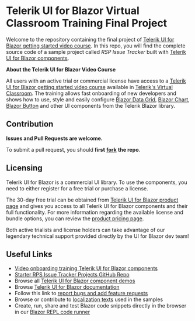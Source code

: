 
# Telerik UI for Blazor Virtual Classroom Training Final Project

Welcome to the repository containing the final project of [Telerik UI for Blazor getting started video course](https://learn.telerik.com/learn/course/internal/view/elearning/27/telerik-ui-for-blazor?utm_medium=referral&utm_source=github&utm_campaign=blazor-awareness-vc-training-github-final). In this repo, you will find the complete source code of a sample project called _RSP Issue Tracker_ built with [Telerik UI for Blazor components](https://www.telerik.com/blazor-ui?utm_medium=referral&utm_source=github&utm_campaign=blazor-awareness-vc-training-github-final). 

**About the Telerik UI for Blazor Video Course**

All users with an active trial or commercial license have access to a  [Telerik UI for Blazor getting started video course](https://learn.telerik.com/learn/course/internal/view/elearning/27/telerik-ui-for-blazor?utm_medium=referral&utm_source=github&utm_campaign=blazor-awareness-vc-training-github-final)  available in  [Telerik's Virtual Classroom](https://learn.telerik.com/learn). The training allows fast onboarding of new developers and shows how to use, style and easily configure [Blazor Data Grid](https://www.telerik.com/blazor-ui/grid?utm_medium=referral&utm_source=github&utm_campaign=blazor-awareness-vc-training-github-final), [Blazor Chart](https://www.telerik.com/blazor-ui/chart?utm_medium=referral&utm_source=github&utm_campaign=blazor-awareness-vc-training-github-final), [Blazor Button](https://demos.telerik.com/blazor-ui/button/overview?utm_medium=referral&utm_source=github&utm_campaign=blazor-awareness-vc-training-github-final) and other UI components from the Telerik Blazor library.

## **Contribution**

**Issues and Pull Requests are welcome.**

To submit a pull request, you should **first** [**fork**](https://docs.github.com/en/free-pro-team@latest/github/getting-started-with-github/fork-a-repo) **the repo**.

## **Licensing**

Telerik UI for Blazor is a commercial UI library. To use the components, you need to either register for a free trial or purchase a license.

The 30-day free trial can be obtained from [Telerik UI for Blazor product page](https://www.telerik.com/blazor-ui?utm_medium=referral&utm_source=github&utm_campaign=blazor-awareness-vc-training-github-final) and gives you access to all Telerik UI for Blazor components and their full functionality. For more information regarding the available license and bundle options, you can review the [product pricing page](https://www.telerik.com/purchase/blazor-ui?utm_medium=referral&utm_source=github&utm_campaign=blazor-awareness-vc-training-github-finale).

Both active trialists and license holders can take advantage of our legendary technical support provided directly by the UI for Blazor dev team!

## **Useful Links**

-   [Video onboarding training Telerik UI for Blazor components](https://learn.telerik.com/learn/course/internal/view/elearning/27/telerik-ui-for-blazor?utm_medium=referral&utm_source=github&utm_campaign=blazor-awareness-vc-training-github-final)
-   [Starter RPS Issue Tracker Projects GitHub Repo](https://github.com/telerik/RpsTrackerBlazor?utm_medium=referral&utm_source=github&utm_campaign=blazor-awareness-vc-training-github-final)
-   Browse all [Telerik UI for Blazor component demos](https://demos.telerik.com/blazor-ui?utm_medium=referral&utm_source=github&utm_campaign=blazor-awareness-vc-training-github-final)
-   Browse [Telerik UI for Blazor documentation](https://docs.telerik.com/blazor-ui/introduction?utm_medium=referral&utm_source=github&utm_campaign=blazor-awareness-vc-training-github-final)
-   Follow this link to [report bugs and add feature requests](https://feedback.telerik.com/blazor?utm_medium=referral&utm_source=github&utm_campaign=blazor-awareness-vc-training-github-final)
-   Browse or contribute to [localization texts](https://github.com/telerik/blazor-ui-messages?utm_medium=referral&utm_source=github&utm_campaign=blazor-awareness-vc-training-github-final) used in the samples
-   Create, run, share and test Blazor code snippets directly in the browser in our [Blazor REPL code runner](https://blazorrepl.telerik.com/?utm_medium=referral&utm_source=github&utm_campaign=blazor-awareness-vc-training-github-final)
